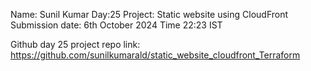 Name: Sunil Kumar
Day:25
Project: Static website using CloudFront
Submission date: 6th October 2024
Time 22:23 IST


Github day 25 project repo link:
https://github.com/sunilkumarald/static_website_cloudfront_Terraform
